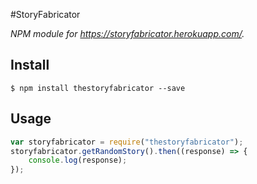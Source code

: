 #StoryFabricator

*NPM module for https://storyfabricator.herokuapp.com/.*

## Install

```
$ npm install thestoryfabricator --save
```

## Usage

```js
var storyfabricator = require("thestoryfabricator");
storyfabricator.getRandomStory().then((response) => {
    console.log(response);
});
```